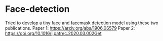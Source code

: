 # Face-detection
Tried to develop a tiny face and facemask detection model using these two publications.
Paper 1: https://arxiv.org/abs/1906.06579
Paper 2: https://doi.org/10.1016/j.patrec.2020.03.002Get
